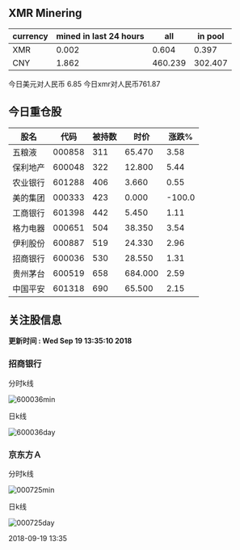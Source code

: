 ## XMR Minering

|currency|mined in last 24 hours|all|in pool|
|---|---|---|---|
|XMR|0.002|0.604|0.397|
|CNY|1.862|460.239|302.407|

今日美元对人民币 6.85	今日xmr对人民币761.87


## 今日重仓股 

|股名|代码|被持数|时价|涨跌%|
|---|---|---|---|---|
|五粮液|000858|311|65.470|3.58|
|保利地产|600048|322|12.800|5.44|
|农业银行|601288|406|3.660|0.55|
|美的集团|000333|423|0.000|-100.0|
|工商银行|601398|442|5.450|1.11|
|格力电器|000651|504|38.350|3.54|
|伊利股份|600887|519|24.330|2.96|
|招商银行|600036|530|28.550|1.31|
|贵州茅台|600519|658|684.000|2.59|
|中国平安|601318|690|65.500|2.15|

## 关注股信息
**更新时间 : Wed Sep 19 13:35:10 2018**
### 招商银行 
分时k线

![600036min](http://image.sinajs.cn/newchart/min/n/sh600036.gif)

日k线

![600036day](http://image.sinajs.cn/newchart/daily/n/sh600036.gif)

### 京东方Ａ 
分时k线

![000725min](http://image.sinajs.cn/newchart/min/n/sz000725.gif)

日k线

![000725day](http://image.sinajs.cn/newchart/daily/n/sz000725.gif)

2018-09-19 13:35